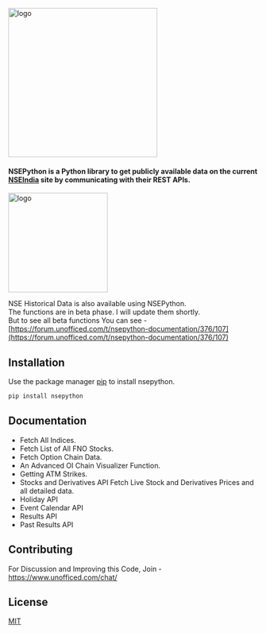 <p align="left">
  <a href="https://aeron7.github.io/nsepython/" target="_blank">
    <img width="300" src="https://github.com/aeron7/nsepython/blob/master/nsepython.png" alt="logo">
  </a>
</p>

#### NSEPython is a Python library to get publicly available data on the current [NSEIndia](https://nseindia.com)  site by communicating with their REST APIs.

<p align="left">
  <a href="https://unofficed.com/nse-python/documentation/" target="_blank">
    <img width="200" src="https://github.com/aeron7/nsepython/blob/master/button_read-the-documentation.png" alt="logo">
  </a>
</p>

NSE Historical Data is also available using NSEPython. <br/>
The functions are in beta phase. I will update them shortly. <br/>
But to see all beta functions You can see - [https://forum.unofficed.com/t/nsepython-documentation/376/107](https://forum.unofficed.com/t/nsepython-documentation/376/107)

## Installation

Use the package manager [pip](https://pypi.org/project/nsepython/) to install nsepython.

```bash
pip install nsepython
```
## Documentation

- Fetch All Indices.
- Fetch List of All FNO Stocks.
- Fetch Option Chain Data.
- An Advanced OI Chain Visualizer Function.
- Getting ATM Strikes.
- Stocks and Derivatives API Fetch Live Stock and Derivatives Prices and all detailed data.
- Holiday API
- Event Calendar API
- Results API
- Past Results API

## Contributing
For Discussion and Improving this Code, Join - https://www.unofficed.com/chat/

## License
[MIT](https://choosealicense.com/licenses/mit/)

